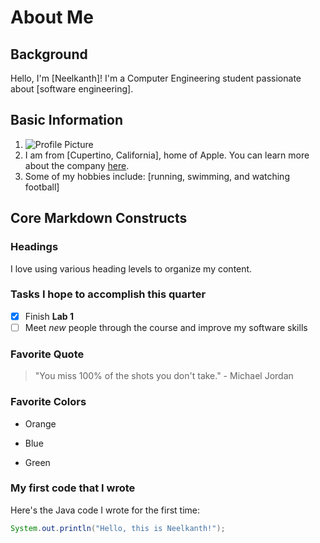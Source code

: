 # About Me

## Background
Hello, I'm [Neelkanth]! I'm a Computer Engineering student passionate about [software engineering]. 

## Basic Information
1. ![Profile Picture](link_to_your_profile_picture)
2. I am from [Cupertino, California], home of Apple. You can learn more about the company [here](https://www.apple.com/).
3. Some of my hobbies include: [running, swimming, and watching football]



## Core Markdown Constructs
### Headings
I love using various heading levels to organize my content.

### Tasks I hope to accomplish this quarter
- [x] Finish **Lab 1**
- [ ] Meet *new* people through the course and improve my software skills

### Favorite Quote
> "You miss 100% of the shots you don't take." - Michael Jordan

### Favorite Colors
- Orange
* Blue
+ Green

### My first code that I wrote
Here's the Java code I wrote for the first time:
```java
System.out.println("Hello, this is Neelkanth!");

